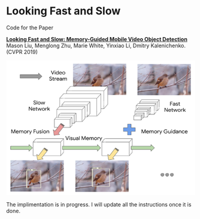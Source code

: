 Looking Fast and Slow
========================================

Code for the Paper

**[Looking Fast and Slow: Memory-Guided Mobile Video Object Detection][1]**
Mason Liu, Menglong Zhu, Marie White, Yinxiao Li, Dmitry Kalenichenko. (CVPR 2019)

<p align="center">
  <img src="Interleaved_Intro.png" width=640 height=360>
</p>


The implimentation is in progress. I will update all the instructions once it is done.


[1]: https://arxiv.org/pdf/1903.10172.pdf

